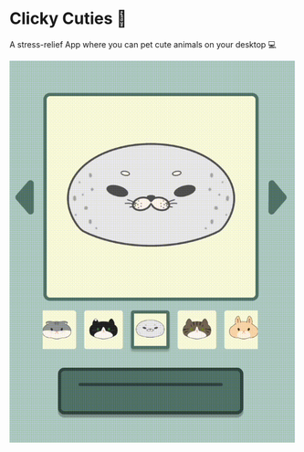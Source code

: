# Clicky Cuties 🦭

A stress-relief App where you can pet cute animals on your desktop 💻

<img src="https://raw.githubusercontent.com/LucilleZhu13/Clicky_Cuties/main/images/demo2.gif" width="500">
